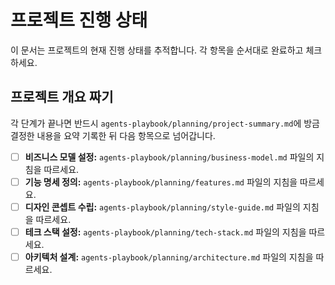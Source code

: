 # 프로젝트 진행 상태

이 문서는 프로젝트의 현재 진행 상태를 추적합니다. 각 항목을 순서대로 완료하고 체크하세요.

## 프로젝트 개요 짜기

각 단계가 끝나면 반드시 `agents-playbook/planning/project-summary.md`에 방금 결정한 내용을 요약 기록한 뒤 다음 항목으로 넘어갑니다.

- [ ] **비즈니스 모델 설정:** `agents-playbook/planning/business-model.md` 파일의 지침을 따르세요.
- [ ] **기능 명세 정의:** `agents-playbook/planning/features.md` 파일의 지침을 따르세요.
- [ ] **디자인 콘셉트 수립:** `agents-playbook/planning/style-guide.md` 파일의 지침을 따르세요.
- [ ] **테크 스택 설정:** `agents-playbook/planning/tech-stack.md` 파일의 지침을 따르세요.
- [ ] **아키텍처 설계:** `agents-playbook/planning/architecture.md` 파일의 지침을 따르세요.
